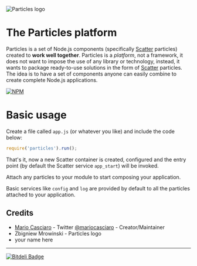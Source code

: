![Particles logo](https://raw.github.com/particles/particles/master/img/particles_logo.png)

# The Particles platform

Particles is a set of Node.js components (specifically [Scatter](https://github.com/mariocasciaro/scatter) particles) 
created to **work well together**. Particles is a *platform*, not a framework, 
it does not want to impose the use of any library or technology, instead, it wants to package ready-to-use solutions in 
the form of [Scatter](https://github.com/mariocasciaro/scatter) particles.
The idea is to have a set of components anyone can easily combine to create complete Node.js applications.

[![NPM](https://nodei.co/npm/particles.png?downloads=true)](https://nodei.co/npm/particles/)


# Basic usage

Create a file called `app.js` (or whatever you like) and include the code below:

```javascript
require('particles').run();
```

That's it, now a new Scatter container is created, configured and the entry point (by default the Scatter service `app_start`)
will be invoked.

Attach any particles to your module to start composing your application.

Basic services like `config` and `log` are provided by default to all the particles attached to your application.

## Credits

* [Mario Casciaro](https://github.com/mariocasciaro) - Twitter [@mariocasciaro](https://twitter.com/mariocasciaro) - Creator/Maintainer
* Zbigniew Mrowinski - Particles logo
* your name here

---


[![Bitdeli Badge](https://d2weczhvl823v0.cloudfront.net/particles/particles/trend.png)](https://bitdeli.com/free "Bitdeli Badge")

